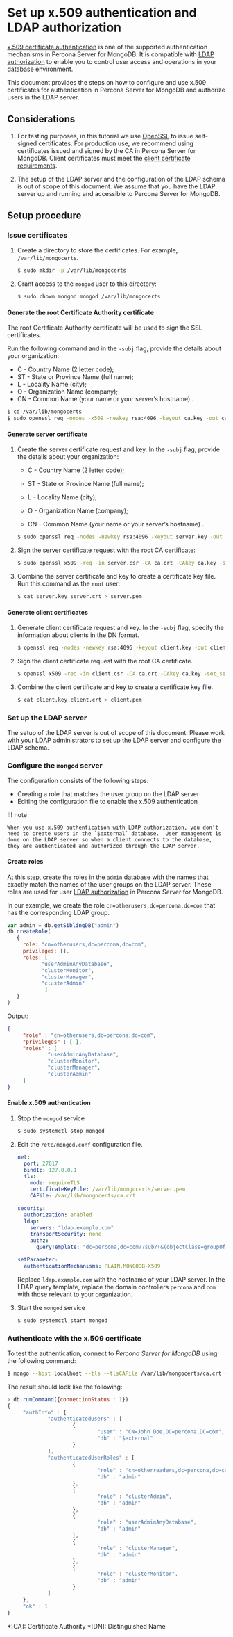 # Set up x.509 authentication and LDAP authorization

[x.509 certificate authentication](authentication.md#x509) is one of the supported authentication mechanisms in Percona Server for MongoDB. It is compatible with [LDAP authorization](authorization.md) to enable you to control user access and operations in your database environment.

This document provides the steps on how to configure and use x.509 certificates for authentication in Percona Server for MongoDB and authorize users in the LDAP server.

## Considerations


1. For testing purposes, in this tutorial we use [OpenSSL](https://www.openssl.org/) to issue self-signed certificates. For production use, we recommend using certificates issued and signed by the CA in Percona Server for MongoDB. Client certificates must meet the [client certificate requirements](https://docs.mongodb.com/manual/core/security-x.509/#client-certificate-requirements).

2. The setup of the LDAP server and the configuration of the LDAP schema is out of scope of this document. We assume that you have the LDAP server up and running and accessible to Percona Server for MongoDB.

## Setup procedure

### Issue certificates


1. Create a directory to store the certificates. For example, `/var/lib/mongocerts`.

    ```{.bash data-prompt="$"}
    $ sudo mkdir -p /var/lib/mongocerts
    ```


2. Grant access to the `mongod` user to this directory:

    ```{.bash data-prompt="$"}
    $ sudo chown mongod:mongod /var/lib/mongocerts
    ```

#### Generate the root Certificate Authority certificate

The root Certificate Authority certificate will be used to sign the SSL certificates.

Run the following command and in the `-subj` flag, provide the details about your organization:

* C - Country Name (2 letter code);
* ST - State or Province Name (full name);
* L - Locality Name (city);
* O - Organization Name (company);
* CN - Common Name (your name or your server’s hostname) .

```{.bash data-prompt="$"}
$ cd /var/lib/mongocerts
$ sudo openssl req -nodes -x509 -newkey rsa:4096 -keyout ca.key -out ca.crt -subj "/C=US/ST=California/L=SanFrancisco/O=Percona/OU=root/CN=localhost"
```

#### Generate server certificate

1. Create the server certificate request and key. In the `-subj` flag, provide the details about your organization:


    * C - Country Name (2 letter code);


    * ST - State or Province Name (full name);


    * L - Locality Name (city);


    * O - Organization Name (company);


    * CN - Common Name (your name or your server’s hostname) .

    ```{.bash data-prompt="$"}
    $ sudo openssl req -nodes -newkey rsa:4096 -keyout server.key -out server.csr -subj "/C=US/ST=California/L=SanFrancisco/O=Percona/OU=server/CN=localhost"
    ```

2. Sign the server certificate request with the root CA certificate:

    ```{.bash data-prompt="$"}
    $ sudo openssl x509 -req -in server.csr -CA ca.crt -CAkey ca.key -set_serial 01 -out server.crt
    ```

3. Combine the server certificate and key to create a certificate key file. Run this command as the `root` user:

    ```{.bash data-prompt="$"}
    $ cat server.key server.crt > server.pem
    ```

#### Generate client certificates

1. Generate client certificate request and key. In the `-subj` flag, specify the information about clients in the DN format.

    ```{.bash data-prompt="$"}
    $ openssl req -nodes -newkey rsa:4096 -keyout client.key -out client.csr -subj "/DC=com/DC=percona/CN=John Doe"
    ```

2. Sign the client certificate request with the root CA certificate.

    ```{.bash data-prompt="$"}
    $ openssl x509 -req -in client.csr -CA ca.crt -CAkey ca.key -set_serial 02 -out client.crt
    ```

3. Combine the client certificate and key to create a certificate key file.

    ```{.bash data-prompt="$"}
    $ cat client.key client.crt > client.pem
    ```

### Set up the LDAP server

The setup of the LDAP server is out of scope of this document. Please work with your LDAP administrators to set up the LDAP server and configure the LDAP schema.

### Configure the `mongod` server

The configuration consists of the following steps:


* Creating a role that matches the user group on the LDAP server
* Editing the configuration file to enable the x.509 authentication

!!! note 

    When you use x.509 authentication with LDAP authorization, you don’t need to create users in the `$external` database.  User management is done on the LDAP server so when a client connects to the database, they are authenticated and authorized through the LDAP server.

#### Create roles

At this step, create the roles in the `admin` database with the names that exactly match the names of the user groups on the LDAP server. These roles are used for user [LDAP authorization](authorization.md) in Percona Server for MongoDB.

In our example, we create the role `cn=otherusers,dc=percona,dc=com` that has the corresponding LDAP group.

```javascript
var admin = db.getSiblingDB("admin")
db.createRole(
   {
     role: "cn=otherusers,dc=percona,dc=com",
     privileges: [],
     roles: [
           "userAdminAnyDatabase",
           "clusterMonitor",
           "clusterManager",
           "clusterAdmin"
            ]
   }
)
```

Output:

```json
{
     "role" : "cn=otherusers,dc=percona,dc=com",
     "privileges" : [ ],
     "roles" : [
             "userAdminAnyDatabase",
             "clusterMonitor",
             "clusterManager",
             "clusterAdmin"
     ]
}
```

#### Enable x.509 authentication


1. Stop the `mongod` service

    ```{.bash data-prompt="$"}
    $ sudo systemctl stop mongod
    ```

2. Edit the `/etc/mongod.conf` configuration file.

    ```yaml
    net:
      port: 27017
      bindIp: 127.0.0.1
      tls:
        mode: requireTLS
        certificateKeyFile: /var/lib/mongocerts/server.pem
        CAFile: /var/lib/mongocerts/ca.crt

    security:
      authorization: enabled
      ldap:
        servers: "ldap.example.com"
        transportSecurity: none
        authz:
          queryTemplate: "dc=percona,dc=com??sub?(&(objectClass=groupOfNames)(member={USER}))"

    setParameter:
      authenticationMechanisms: PLAIN,MONGODB-X509
    ```

    Replace `ldap.example.com` with the hostname of your LDAP server. In the LDAP query template, replace the domain controllers `percona` and `com` with those relevant to your organization.


3. Start the `mongod` service

    ```{.bash data-prompt="$"}
    $ sudo systemctl start mongod
    ```

### Authenticate with the x.509 certificate

To test the authentication, connect to *Percona Server for MongoDB* using the following command:

```{.bash data-prompt="$"}
$ mongo --host localhost --tls --tlsCAFile /var/lib/mongocerts/ca.crt --tlsCertificateKeyFile <path_to_client_certificate>/client.pem  --authenticationMechanism MONGODB-X509 --authenticationDatabase='$external'
```

The result should look like the following:

```javascript
> db.runCommand({connectionStatus : 1})
{
     "authInfo" : {
             "authenticatedUsers" : [
                     {
                             "user" : "CN=John Doe,DC=percona,DC=com",
                             "db" : "$external"
                     }
             ],
             "authenticatedUserRoles" : [
                     {
                             "role" : "cn=otherreaders,dc=percona,dc=com",
                             "db" : "admin"
                     },
                     {
                             "role" : "clusterAdmin",
                             "db" : "admin"
                     },
                     {
                             "role" : "userAdminAnyDatabase",
                             "db" : "admin"
                     },
                     {
                             "role" : "clusterManager",
                             "db" : "admin"
                     },
                     {
                             "role" : "clusterMonitor",
                             "db" : "admin"
                     }
             ]
     },
     "ok" : 1
}
```

*[CA]: Certificate Authority
*[DN]: Distinguished Name
